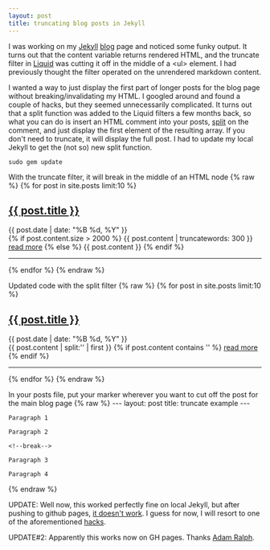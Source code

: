```yaml
---
layout: post
title: truncating blog posts in Jekyll
---
```


I was working on my [Jekyll](https://github.com/mojombo/jekyll) [blog](/blog) page and noticed some funky output. It turns out that the content variable returns rendered HTML, and the truncate filter in [Liquid](https://github.com/Shopify/liquid) was cutting it off in the middle of a &lt;ul&gt; element. I had previously thought the filter operated on the unrendered markdown content.

I wanted a way to just display the first part of longer posts for the blog page without breaking/invalidating my HTML. I googled around and found a couple of hacks, but they seemed unnecessarily complicated. It turns out that a split function was added to the Liquid filters a few months back, so what you can do is insert an HTML comment into your posts, [split](https://developer.mozilla.org/en/JavaScript/Reference/Global_Objects/String/split) on the comment, and just display the first element of the resulting array. If you don't need to truncate, it will display the full post. I had to update my local Jekyll to get the (not so) new split function.

	sudo gem update

<!--break-->
With the truncate filter, it will break in the middle of an HTML node
{% raw %}
	{% for post in site.posts limit:10 %}
		<div class="post-preview">
			<h2><a href="{{ post.url }}">{{ post.title }}</a></h2>
			<div class="post-date">{{ post.date | date: "%B %d, %Y" }}</div>
			{% if post.content.size > 2000 %}
				{{ post.content | truncatewords: 300 }} <!-- bad! content gives you rendered html and you will truncate in the middle of a node -->
				<a href="{{ post.url }}">read more</a>
			{% else %}
				{{ post.content }}
			{% endif %}
		</div>
		<hr>
	{% endfor %}
{% endraw %}
<!---->
Updated code with the split filter
{% raw %}
	{% for post in site.posts limit:10 %}
		<div class="post-preview">
			<h2><a href="{{ post.url }}">{{ post.title }}</a></h2>
			<div class="post-date">{{ post.date | date: "%B %d, %Y" }}</div>
			{{ post.content | split:'<!--break-->' | first }}
			{% if post.content contains '<!--break-->' %}
				<a href="{{ post.url }}">read more</a>
			{% endif %}
		</div>
		<hr>
	{% endfor %}
{% endraw %}
<!---->
In your posts file, put your marker wherever you want to cut off the post for the main blog page
{% raw %}
	---
	layout: post
	title: truncate example
	---
	 
	Paragraph 1
	 
	Paragraph 2
	 
	<!--break-->
	 
	Paragraph 3
	 
	Paragraph 4
{% endraw %}

UPDATE: Well now, this worked perfectly fine on local Jekyll, but after pushing to github pages, [it doesn't work](https://github.com/mojombo/jekyll/issues/502). I guess for now, I will resort to one of the aforementioned [hacks](http://kaspa.rs/2011/04/jekyll-hacks-html-excerpts/).

UPDATE#2: Apparently this works now on GH pages. Thanks [Adam Ralph](http://adamralph.com/2013/01/09/blog-post-excerpts-a-new-solution/#update1).

<div id="syntax" style="display:none">lang-html</div>
<!--end-->
